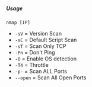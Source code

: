 ##### Usage

`nmap [IP]`
- `-sV` = Version Scan
- `-sC` = Default Script Scan
- `-sT` = Scan Only TCP
- `-Pn` = Don't Ping
- `-O` = Enable OS detection
- `-T4` = Throttle
- `-p-` = Scan ALL Ports
- `--open` = Scan All Open Ports
